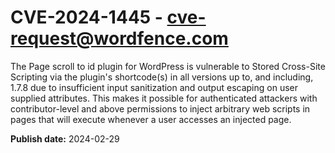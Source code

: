 # CVE-2024-1445 - cve-request@wordfence.com

The Page scroll to id plugin for WordPress is vulnerable to Stored Cross-Site Scripting via the plugin's shortcode(s) in all versions up to, and including, 1.7.8 due to insufficient input sanitization and output escaping on user supplied attributes. This makes it possible for authenticated attackers with contributor-level and above permissions to inject arbitrary web scripts in pages that will execute whenever a user accesses an injected page.

**Publish date:** 2024-02-29
